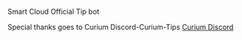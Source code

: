 Smart Cloud Official Tip bot









Special thanks goes to Curium Discord-Curium-Tips
[Curium Discord](https://discord.gg/BNxtX7b)



